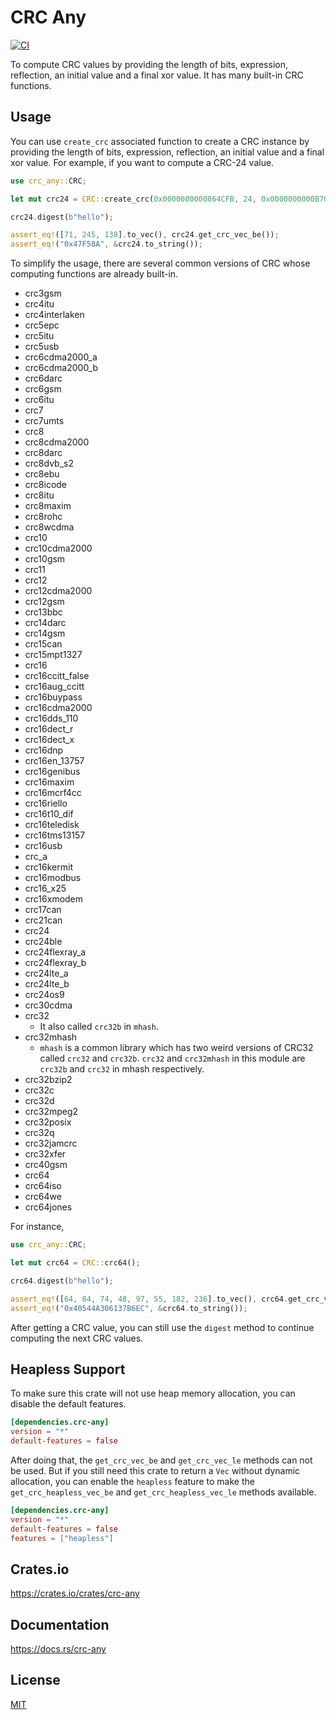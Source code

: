 CRC Any
====================

[![CI](https://github.com/magiclen/crc-any/actions/workflows/ci.yml/badge.svg)](https://github.com/magiclen/crc-any/actions/workflows/ci.yml)

To compute CRC values by providing the length of bits, expression, reflection, an initial value and a final xor value. It has many built-in CRC functions.

## Usage

You can use `create_crc` associated function to create a CRC instance by providing the length of bits, expression, reflection, an initial value and a final xor value. For example, if you want to compute a CRC-24 value.

```rust
use crc_any::CRC;

let mut crc24 = CRC::create_crc(0x0000000000864CFB, 24, 0x0000000000B704CE, 0x0000000000000000, false);

crc24.digest(b"hello");

assert_eq!([71, 245, 138].to_vec(), crc24.get_crc_vec_be());
assert_eq!("0x47F58A", &crc24.to_string());
```

To simplify the usage, there are several common versions of CRC whose computing functions are already built-in.

 * crc3gsm
 * crc4itu
 * crc4interlaken
 * crc5epc
 * crc5itu
 * crc5usb
 * crc6cdma2000_a
 * crc6cdma2000_b
 * crc6darc
 * crc6gsm
 * crc6itu
 * crc7
 * crc7umts
 * crc8
 * crc8cdma2000
 * crc8darc
 * crc8dvb_s2
 * crc8ebu
 * crc8icode
 * crc8itu
 * crc8maxim
 * crc8rohc
 * crc8wcdma
 * crc10
 * crc10cdma2000
 * crc10gsm
 * crc11
 * crc12
 * crc12cdma2000
 * crc12gsm
 * crc13bbc
 * crc14darc
 * crc14gsm
 * crc15can
 * crc15mpt1327
 * crc16
 * crc16ccitt_false
 * crc16aug_ccitt
 * crc16buypass
 * crc16cdma2000
 * crc16dds_110
 * crc16dect_r
 * crc16dect_x
 * crc16dnp
 * crc16en_13757
 * crc16genibus
 * crc16maxim
 * crc16mcrf4cc
 * crc16riello
 * crc16t10_dif
 * crc16teledisk
 * crc16tms13157
 * crc16usb
 * crc_a
 * crc16kermit
 * crc16modbus
 * crc16_x25
 * crc16xmodem
 * crc17can
 * crc21can
 * crc24
 * crc24ble
 * crc24flexray_a
 * crc24flexray_b
 * crc24lte_a
 * crc24lte_b
 * crc24os9
 * crc30cdma
 * crc32
   * It also called `crc32b` in `mhash`.
 * crc32mhash
   * `mhash` is a common library which has two weird versions of CRC32 called `crc32` and `crc32b`. `crc32` and `crc32mhash` in this module are `crc32b` and `crc32` in mhash respectively.
 * crc32bzip2
 * crc32c
 * crc32d
 * crc32mpeg2
 * crc32posix
 * crc32q
 * crc32jamcrc
 * crc32xfer
 * crc40gsm
 * crc64
 * crc64iso
 * crc64we
 * crc64jones

For instance,

```rust
use crc_any::CRC;

let mut crc64 = CRC::crc64();

crc64.digest(b"hello");

assert_eq!([64, 84, 74, 48, 97, 55, 182, 236].to_vec(), crc64.get_crc_vec_be());
assert_eq!("0x40544A306137B6EC", &crc64.to_string());
```

After getting a CRC value, you can still use the `digest` method to continue computing the next CRC values.

## Heapless Support

To make sure this crate will not use heap memory allocation, you can disable the default features.

```toml
[dependencies.crc-any]
version = "*"
default-features = false
```

After doing that, the `get_crc_vec_be` and `get_crc_vec_le` methods can not be used. But if you still need this crate to return a `Vec` without dynamic allocation, you can enable the `heapless` feature to make the `get_crc_heapless_vec_be` and `get_crc_heapless_vec_le` methods available.

```toml
[dependencies.crc-any]
version = "*"
default-features = false
features = ["heapless"]
```

## Crates.io

https://crates.io/crates/crc-any

## Documentation

https://docs.rs/crc-any

## License

[MIT](LICENSE)
